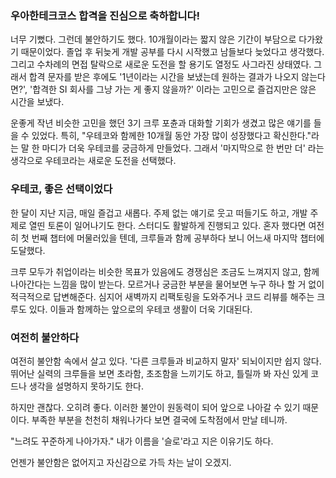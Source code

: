 ### 우아한테크코스 합격을 진심으로 축하합니다!

너무 기뻤다. 그런데 불안하기도 했다. 10개월이라는 짧지 않은 기간이 부담으로 다가왔기 때문이었다. 졸업 후 뒤늦게 개발 공부를 다시 시작했고 남들보다 늦었다고 생각했다. 그리고 수차례의 면접 탈락으로 새로운 도전을 할 용기도 열정도 사그라진 상태였다. 그래서 합격 문자를 받은 후에도 '1년이라는 시간을 보냈는데 원하는 결과가 나오지 않는다면?', '합격한 SI 회사를 그냥 가는 게 좋지 않을까?' 이라는 고민으로 즐겁지만은 않은 시간을 보냈다.

운좋게 작년 비슷한 고민을 했던 3기 크루 포츈과 대화할 기회가 생겼고 많은 얘기를 들을 수 있었다. 특히, "우테코와 함께한 10개월 동안 가장 많이 성장했다고 확신한다."라는 말 한 마디가 더욱 우테코를 궁금하게 만들었다. 그래서 '마지막으로 한 번만 더' 라는 생각으로 우테코라는 새로운 도전을 선택했다.



### 우테코, 좋은 선택이었다

한 달이 지난 지금, 매일 즐겁고 새롭다. 주제 없는 얘기로 웃고 떠들기도 하고, 개발 주제로 열띤 토론이 일어나기도 한다. 스터디도 활발하게 진행되고 있다. 혼자 했다면 여전히 첫 번째 챕터에 머물러있을 텐데, 크루들과 함께 공부하다 보니 어느새 마지막 챕터에 도달했다. 

크루 모두가 취업이라는 비슷한 목표가 있음에도 경쟁심은 조금도 느껴지지 않고, 함께 나아간다는 느낌을 많이 받는다. 모르거나 궁금한 부분을 물어보면 누구 하나 할 거 없이 적극적으로 답변해준다. 심지어 새벽까지 리팩토링을 도와주거나 코드 리뷰를 해주는 크루도 있다. 이들과 함께하는 앞으로의 우테코 생활이 더욱 기대된다.



### 여전히 불안하다

여전히 불안함 속에서 살고 있다. '다른 크루들과 비교하지 말자' 되뇌이지만 쉽지 않다. 뛰어난 실력의 크루들을 보면 초라함, 초조함을 느끼기도 하고, 틀릴까 봐 자신 있게 코드나 생각을 설명하지 못하기도 한다.

하지만 괜찮다. 오히려 좋다. 이러한 불안이 원동력이 되어 앞으로 나아갈 수 있기 때문이다. 부족한 부분을 천천히 채워나가다 보면 결국에 도착점에서 만날 테니까.

"느려도 꾸준하게 나아가자." 내가 이름을 '슬로'라고 지은 이유기도 하다.

언젠가 불안함은 없어지고 자신감으로 가득 차는 날이 오겠지.